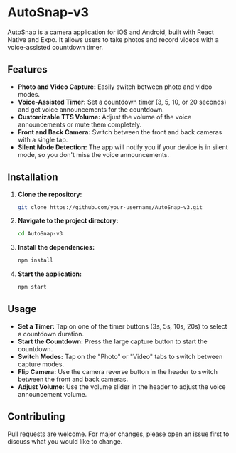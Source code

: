 # AutoSnap-v3

AutoSnap is a camera application for iOS and Android, built with React Native and Expo. It allows users to take photos and record videos with a voice-assisted countdown timer.

## Features

-   **Photo and Video Capture:** Easily switch between photo and video modes.
-   **Voice-Assisted Timer:** Set a countdown timer (3, 5, 10, or 20 seconds) and get voice announcements for the countdown.
-   **Customizable TTS Volume:** Adjust the volume of the voice announcements or mute them completely.
-   **Front and Back Camera:** Switch between the front and back cameras with a single tap.
-   **Silent Mode Detection:** The app will notify you if your device is in silent mode, so you don't miss the voice announcements.

## Installation

1.  **Clone the repository:**
    ```bash
    git clone https://github.com/your-username/AutoSnap-v3.git
    ```
2.  **Navigate to the project directory:**
    ```bash
    cd AutoSnap-v3
    ```
3.  **Install the dependencies:**
    ```bash
    npm install
    ```
4.  **Start the application:**
    ```bash
    npm start
    ```

## Usage

-   **Set a Timer:** Tap on one of the timer buttons (3s, 5s, 10s, 20s) to select a countdown duration.
-   **Start the Countdown:** Press the large capture button to start the countdown.
-   **Switch Modes:** Tap on the "Photo" or "Video" tabs to switch between capture modes.
-   **Flip Camera:** Use the camera reverse button in the header to switch between the front and back cameras.
-   **Adjust Volume:** Use the volume slider in the header to adjust the voice announcement volume.

## Contributing

Pull requests are welcome. For major changes, please open an issue first to discuss what you would like to change.